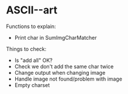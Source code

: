 # ASCII--art

Functions to explain:

- Print char in SumImgCharMatcher

Things to check:

- Is "add all" OK?
- Check we don't add the same char twice
- Change output when changing image
- Handle image not found/problem with image
- Empty charset